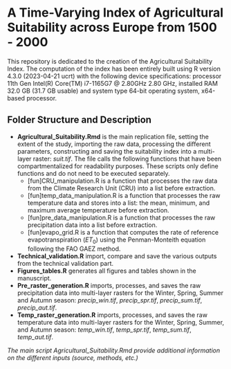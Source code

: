 # A Time-Varying Index of Agricultural Suitability across Europe from 1500 - 2000

This repository is dedicated to the creation of the Agricultural Suitability Index.
The computation of the index has been entirely built using R version 4.3.0 (2023-04-21 ucrt) with the following device specifications: processor 11th Gen Intel(R) Core(TM) i7-1165G7 @ 2.80GHz 2.80 GHz, installed RAM 32.0 GB (31.7 GB usable) and system type 64-bit operating system, x64-based processor.

## Folder Structure and Description
- **Agricultural_Suitability.Rmd**  is the main replication file, setting the extent of the study, importing the raw data, processing the different parameters, constructing and saving the suitability index into a multi-layer raster: *suit.tif*. The file calls the following functions that have been compartmentalized for readability purposes. These scripts only define functions and do not need to be executed separately. 
  - [fun]CRU_manipulation.R is a function that processes the raw data from the Climate Research Unit (CRU) into a list before extraction.
  - [fun]temp_data_manipulation.R is a function that processes the raw temperature data and stores into a list: the mean, minimum, and maximum average temperature before extraction. 
  - [fun]pre_data_manipulation.R is a function that processes the raw precipitation data into a list before extraction.
  - [fun]evapo_grid.R is a function that computes the rate of reference evapotranspiration ($ET_0$) using the Penman-Monteith equation following the FAO GAEZ method.
- **Technical_validation.R** import, compare and save the various outputs from the technical validation part.
- **Figures_tables.R** generates all figures and tables shown in the manuscript. 
- **Pre_raster_generation.R** imports, processes, and saves the raw precipitation data into multi-layer rasters for the Winter, Spring, Summer and Autumn season: *precip_win.tif*, *precip_spr.tif*, *precip_sum.tif*, *precip_aut.tif*.
- **Temp_raster_generation.R** imports, processes, and saves the raw temperature data into multi-layer rasters for the Winter, Spring, Summer, and Autumn season: *temp_win.tif*, *temp_spr.tif*, *temp_sum.tif*, *temp_aut.tif*.

*The main script Agricultural_Suitability.Rmd provide additional information on the different inputs (source, methods, etc.)*
